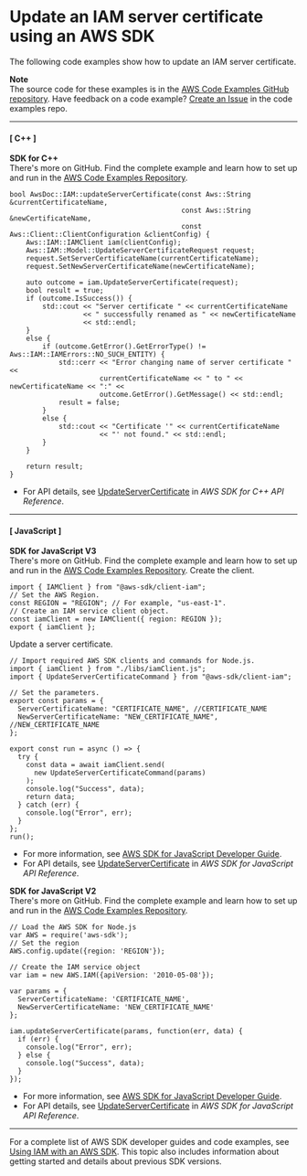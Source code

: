 # Update an IAM server certificate using an AWS SDK<a name="example_iam_UpdateServerCertificate_section"></a>

The following code examples show how to update an IAM server certificate\.

**Note**  
The source code for these examples is in the [AWS Code Examples GitHub repository](https://github.com/awsdocs/aws-doc-sdk-examples)\. Have feedback on a code example? [Create an Issue](https://github.com/awsdocs/aws-doc-sdk-examples/issues/new/choose) in the code examples repo\. 

------
#### [ C\+\+ ]

**SDK for C\+\+**  
 There's more on GitHub\. Find the complete example and learn how to set up and run in the [AWS Code Examples Repository](https://github.com/awsdocs/aws-doc-sdk-examples/tree/main/cpp/example_code/iam#code-examples)\. 
  

```
bool AwsDoc::IAM::updateServerCertificate(const Aws::String &currentCertificateName,
                                          const Aws::String &newCertificateName,
                                          const Aws::Client::ClientConfiguration &clientConfig) {
    Aws::IAM::IAMClient iam(clientConfig);
    Aws::IAM::Model::UpdateServerCertificateRequest request;
    request.SetServerCertificateName(currentCertificateName);
    request.SetNewServerCertificateName(newCertificateName);

    auto outcome = iam.UpdateServerCertificate(request);
    bool result = true;
    if (outcome.IsSuccess()) {
        std::cout << "Server certificate " << currentCertificateName
                  << " successfully renamed as " << newCertificateName
                  << std::endl;
    }
    else {
        if (outcome.GetError().GetErrorType() != Aws::IAM::IAMErrors::NO_SUCH_ENTITY) {
            std::cerr << "Error changing name of server certificate " <<
                      currentCertificateName << " to " << newCertificateName << ":" <<
                      outcome.GetError().GetMessage() << std::endl;
            result = false;
        }
        else {
            std::cout << "Certificate '" << currentCertificateName
                      << "' not found." << std::endl;
        }
    }

    return result;
}
```
+  For API details, see [UpdateServerCertificate](https://docs.aws.amazon.com/goto/SdkForCpp/iam-2010-05-08/UpdateServerCertificate) in *AWS SDK for C\+\+ API Reference*\. 

------
#### [ JavaScript ]

**SDK for JavaScript V3**  
 There's more on GitHub\. Find the complete example and learn how to set up and run in the [AWS Code Examples Repository](https://github.com/awsdocs/aws-doc-sdk-examples/tree/main/javascriptv3/example_code/iam#code-examples)\. 
Create the client\.  

```
import { IAMClient } from "@aws-sdk/client-iam";
// Set the AWS Region.
const REGION = "REGION"; // For example, "us-east-1".
// Create an IAM service client object.
const iamClient = new IAMClient({ region: REGION });
export { iamClient };
```
Update a server certificate\.  

```
// Import required AWS SDK clients and commands for Node.js.
import { iamClient } from "./libs/iamClient.js";
import { UpdateServerCertificateCommand } from "@aws-sdk/client-iam";

// Set the parameters.
export const params = {
  ServerCertificateName: "CERTIFICATE_NAME", //CERTIFICATE_NAME
  NewServerCertificateName: "NEW_CERTIFICATE_NAME", //NEW_CERTIFICATE_NAME
};

export const run = async () => {
  try {
    const data = await iamClient.send(
      new UpdateServerCertificateCommand(params)
    );
    console.log("Success", data);
    return data;
  } catch (err) {
    console.log("Error", err);
  }
};
run();
```
+  For more information, see [AWS SDK for JavaScript Developer Guide](https://docs.aws.amazon.com/sdk-for-javascript/v3/developer-guide/iam-examples-server-certificates.html#iam-examples-server-certificates-updating)\. 
+  For API details, see [UpdateServerCertificate](https://docs.aws.amazon.com/AWSJavaScriptSDK/v3/latest/clients/client-iam/classes/updateservercertificatecommand.html) in *AWS SDK for JavaScript API Reference*\. 

**SDK for JavaScript V2**  
 There's more on GitHub\. Find the complete example and learn how to set up and run in the [AWS Code Examples Repository](https://github.com/awsdocs/aws-doc-sdk-examples/tree/main/javascript/example_code/iam#code-examples)\. 
  

```
// Load the AWS SDK for Node.js
var AWS = require('aws-sdk');
// Set the region 
AWS.config.update({region: 'REGION'});

// Create the IAM service object
var iam = new AWS.IAM({apiVersion: '2010-05-08'});

var params = {
  ServerCertificateName: 'CERTIFICATE_NAME',
  NewServerCertificateName: 'NEW_CERTIFICATE_NAME'
};

iam.updateServerCertificate(params, function(err, data) {
  if (err) {
    console.log("Error", err);
  } else {
    console.log("Success", data);
  }
});
```
+  For more information, see [AWS SDK for JavaScript Developer Guide](https://docs.aws.amazon.com/sdk-for-javascript/v2/developer-guide/iam-examples-server-certificates.html#iam-examples-server-certificates-updating)\. 
+  For API details, see [UpdateServerCertificate](https://docs.aws.amazon.com/goto/AWSJavaScriptSDK/iam-2010-05-08/UpdateServerCertificate) in *AWS SDK for JavaScript API Reference*\. 

------

For a complete list of AWS SDK developer guides and code examples, see [Using IAM with an AWS SDK](sdk-general-information-section.md)\. This topic also includes information about getting started and details about previous SDK versions\.